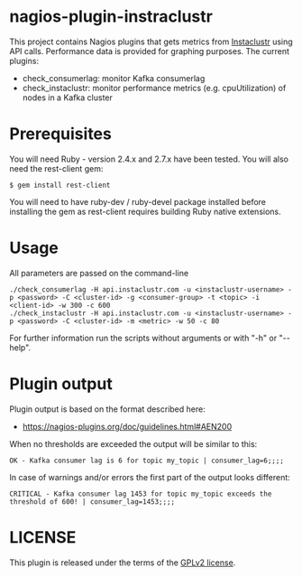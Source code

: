 # nagios-plugin-instraclustr

This project contains Nagios plugins that gets metrics from
[Instaclustr](https://www.instaclustr.com) using API calls. Performance data is
provided for graphing purposes. The current plugins:

* check_consumerlag: monitor Kafka consumerlag
* check_instaclustr: monitor performance metrics (e.g. cpuUtilization) of nodes in a Kafka cluster

# Prerequisites

You will need Ruby - version 2.4.x and 2.7.x have been tested. You will also
need the rest-client gem:

    $ gem install rest-client

You will need to have ruby-dev / ruby-devel package installed before installing
the gem as rest-client requires building Ruby native extensions.

# Usage

All parameters are passed on the command-line

    ./check_consumerlag -H api.instaclustr.com -u <instaclustr-username> -p <password> -C <cluster-id> -g <consumer-group> -t <topic> -i <client-id> -w 300 -c 600
    ./check_instaclustr -H api.instaclustr.com -u <instaclustr-username> -p <password> -C <cluster-id> -m <metric> -w 50 -c 80

For further information run the scripts without arguments or with "-h" or "--help".

# Plugin output

Plugin output is based on the format described here:

* https://nagios-plugins.org/doc/guidelines.html#AEN200

When no thresholds are exceeded the output will be similar to this:

    OK - Kafka consumer lag is 6 for topic my_topic | consumer_lag=6;;;;

In case of warnings and/or errors the first part of the output looks different:

    CRITICAL - Kafka consumer lag 1453 for topic my_topic exceeds the threshold of 600! | consumer_lag=1453;;;;

# LICENSE

This plugin is released under the terms of the [GPLv2 license](LICENSE).
